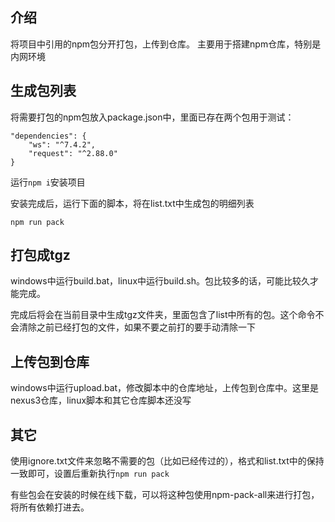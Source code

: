 ## 介绍

将项目中引用的npm包分开打包，上传到仓库。 主要用于搭建npm仓库，特别是内网环境

## 生成包列表

将需要打包的npm包放入package.json中，里面已存在两个包用于测试：
```
"dependencies": {
    "ws": "^7.4.2",
    "request": "^2.88.0"
}
```

运行`npm i`安装项目

安装完成后，运行下面的脚本，将在list.txt中生成包的明细列表
```
npm run pack
```

## 打包成tgz

windows中运行build.bat，linux中运行build.sh。包比较多的话，可能比较久才能完成。

完成后将会在当前目录中生成tgz文件夹，里面包含了list中所有的包。这个命令不会清除之前已经打包的文件，如果不要之前打的要手动清除一下

## 上传包到仓库

windows中运行upload.bat，修改脚本中的仓库地址，上传包到仓库中。这里是nexus3仓库，linux脚本和其它仓库脚本还没写

## 其它

使用ignore.txt文件来忽略不需要的包（比如已经传过的），格式和list.txt中的保持一致即可，设置后重新执行`npm run pack`

有些包会在安装的时候在线下载，可以将这种包使用npm-pack-all来进行打包，将所有依赖打进去。

